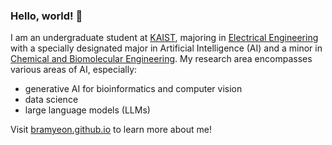 ### Hello, world! 👋

<!--
**bramyeon/bramyeon** is a ✨ _special_ ✨ repository because its `README.md` (this file) appears on your GitHub profile.

Here are some ideas to get you started:
-->
I am an undergraduate student at [KAIST](https://kaist.ac.kr), majoring in [Electrical Engineering](https://ee.kaist.ac.kr) with a specially designated major in Artificial Intelligence (AI) and a minor in [Chemical and Biomolecular Engineering](https://cbe.kaist.ac.kr). My research area encompasses various areas of AI, especially: 
- generative AI for bioinformatics and computer vision
- data science
- large language models (LLMs)

Visit [bramyeon.github.io](https://bramyeon.github.io) to learn more about me!  
